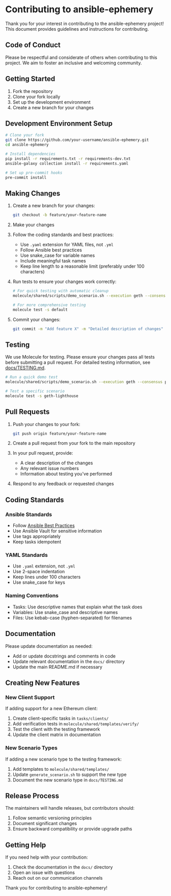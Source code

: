 # Contributing to ansible-ephemery

Thank you for your interest in contributing to the ansible-ephemery project! This document provides guidelines and instructions for contributing.

## Code of Conduct

Please be respectful and considerate of others when contributing to this project. We aim to foster an inclusive and welcoming community.

## Getting Started

1. Fork the repository
2. Clone your fork locally
3. Set up the development environment
4. Create a new branch for your changes

## Development Environment Setup

```bash
# Clone your fork
git clone https://github.com/your-username/ansible-ephemery.git
cd ansible-ephemery

# Install dependencies
pip install -r requirements.txt -r requirements-dev.txt
ansible-galaxy collection install -r requirements.yaml

# Set up pre-commit hooks
pre-commit install
```

## Making Changes

1. Create a new branch for your changes:
   ```bash
   git checkout -b feature/your-feature-name
   ```

2. Make your changes

3. Follow the coding standards and best practices:
   - Use `.yaml` extension for YAML files, not `.yml`
   - Follow Ansible best practices
   - Use snake_case for variable names
   - Include meaningful task names
   - Keep line length to a reasonable limit (preferably under 100 characters)

4. Run tests to ensure your changes work correctly:
   ```bash
   # For quick testing with automatic cleanup
   molecule/shared/scripts/demo_scenario.sh --execution geth --consensus prysm

   # For more comprehensive testing
   molecule test -s default
   ```

5. Commit your changes:
   ```bash
   git commit -m "Add feature X" -m "Detailed description of changes"
   ```

## Testing

We use Molecule for testing. Please ensure your changes pass all tests before submitting a pull request. For detailed testing information, see [docs/TESTING.md](docs/TESTING.md).

```bash
# Run a quick demo test
molecule/shared/scripts/demo_scenario.sh --execution geth --consensus prysm

# Test a specific scenario
molecule test -s geth-lighthouse
```

## Pull Requests

1. Push your changes to your fork:
   ```bash
   git push origin feature/your-feature-name
   ```

2. Create a pull request from your fork to the main repository

3. In your pull request, provide:
   - A clear description of the changes
   - Any relevant issue numbers
   - Information about testing you've performed

4. Respond to any feedback or requested changes

## Coding Standards

### Ansible Standards

- Follow [Ansible Best Practices](https://docs.ansible.com/ansible/latest/user_guide/playbooks_best_practices.html)
- Use Ansible Vault for sensitive information
- Use tags appropriately
- Keep tasks idempotent

### YAML Standards

- Use `.yaml` extension, not `.yml`
- Use 2-space indentation
- Keep lines under 100 characters
- Use snake_case for keys

### Naming Conventions

- Tasks: Use descriptive names that explain what the task does
- Variables: Use snake_case and descriptive names
- Files: Use kebab-case (hyphen-separated) for filenames

## Documentation

Please update documentation as needed:

- Add or update docstrings and comments in code
- Update relevant documentation in the `docs/` directory
- Update the main README.md if necessary

## Creating New Features

### New Client Support

If adding support for a new Ethereum client:

1. Create client-specific tasks in `tasks/clients/`
2. Add verification tests in `molecule/shared/templates/verify/`
3. Test the client with the testing framework
4. Update the client matrix in documentation

### New Scenario Types

If adding a new scenario type to the testing framework:

1. Add templates to `molecule/shared/templates/`
2. Update `generate_scenario.sh` to support the new type
3. Document the new scenario type in `docs/TESTING.md`

## Release Process

The maintainers will handle releases, but contributors should:

1. Follow semantic versioning principles
2. Document significant changes
3. Ensure backward compatibility or provide upgrade paths

## Getting Help

If you need help with your contribution:

1. Check the documentation in the `docs/` directory
2. Open an issue with questions
3. Reach out on our communication channels

Thank you for contributing to ansible-ephemery!
